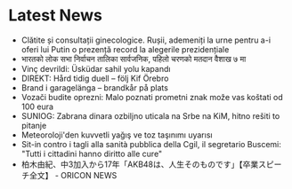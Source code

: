 # Latest News
-  Clătite și consultații ginecologice. Rușii, ademeniți la urne pentru a-i oferi lui Putin o prezență record la alegerile prezidențiale
-  भारतको लोक सभा निर्वाचन तालिका सार्वजनिक, पहिलो चरणको मतदान वैशाख ७ मा
-  Vinç devrildi: Üsküdar sahil yolu kapandı
-  DIREKT: Hård tidig duell – följ Kif Örebro
-  Brand i garagelänga – brandkår på plats
-  Vozači budite oprezni: Malo poznati prometni znak može vas koštati od 100 eura
-  SUNIOG: Zabrana dinara ozbiljno uticala na Srbe na KiM, hitno rešiti to pitanje
-  Meteoroloji'den kuvvetli yağış ve toz taşınımı uyarısı
-  Sit-in contro i tagli alla sanità pubblica della Cgil, il segretario Buscemi: "Tutti i cittadini hanno diritto alle cure"
-  柏木由紀、中3加入から17年「AKB48は、人生そのものです」【卒業スピーチ全文】 - ORICON NEWS
